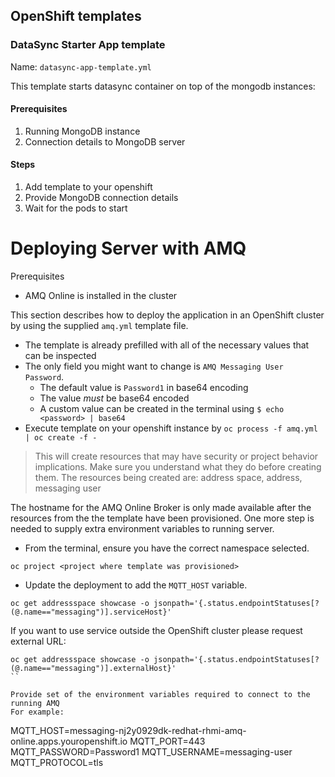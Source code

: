 ## OpenShift templates

### DataSync Starter App template

Name: `datasync-app-template.yml`

This template starts datasync container on top of the mongodb instances:

#### Prerequisites

1. Running MongoDB instance 
2. Connection details to MongoDB server

#### Steps

1. Add template to your openshift 
2. Provide MongoDB connection details
3. Wait for the pods to start

# Deploying Server with AMQ

Prerequisites

* AMQ Online is installed in the cluster


This section describes how to deploy the application in an OpenShift cluster by using the supplied `amq.yml` template file.
* The template is already prefilled with all of the necessary values that can be inspected
* The only field you might want to change is `AMQ Messaging User Password`.
  * The default value is `Password1` in base64 encoding
  * The value *must* be base64 encoded
  * A custom value can be created in the terminal using `$ echo <password> | base64` 
* Execute template on your openshift instance by `oc process -f amq.yml | oc create -f -`

> This will create resources that may have security or project behavior implications. Make sure you understand what they do before creating them. The resources being created are: address space, address, messaging user

The hostname for the AMQ Online Broker is only made available after the resources from the the template have been provisioned. One more step is needed to supply extra environment variables to running server.

* From the terminal, ensure you have the correct namespace selected.

```
oc project <project where template was provisioned>
```

* Update the deployment to add the `MQTT_HOST` variable. 

```
oc get addressspace showcase -o jsonpath='{.status.endpointStatuses[?(@.name=="messaging")].serviceHost}'
```

If you want to use service outside the OpenShift cluster please request external URL:
```
oc get addressspace showcase -o jsonpath='{.status.endpointStatuses[?(@.name=="messaging")].externalHost}'
``

Provide set of the environment variables required to connect to the running AMQ
For example:

```
MQTT_HOST=messaging-nj2y0929dk-redhat-rhmi-amq-online.apps.youropenshift.io 
MQTT_PORT=443 
MQTT_PASSWORD=Password1 
MQTT_USERNAME=messaging-user 
MQTT_PROTOCOL=tls 
```